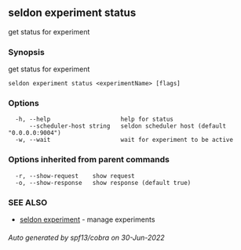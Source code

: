 ## seldon experiment status

get status for experiment

### Synopsis

get status for experiment

```
seldon experiment status <experimentName> [flags]
```

### Options

```
  -h, --help                    help for status
      --scheduler-host string   seldon scheduler host (default "0.0.0.0:9004")
  -w, --wait                    wait for experiment to be active
```

### Options inherited from parent commands

```
  -r, --show-request    show request
  -o, --show-response   show response (default true)
```

### SEE ALSO

* [seldon experiment](seldon_experiment.md)	 - manage experiments

###### Auto generated by spf13/cobra on 30-Jun-2022
